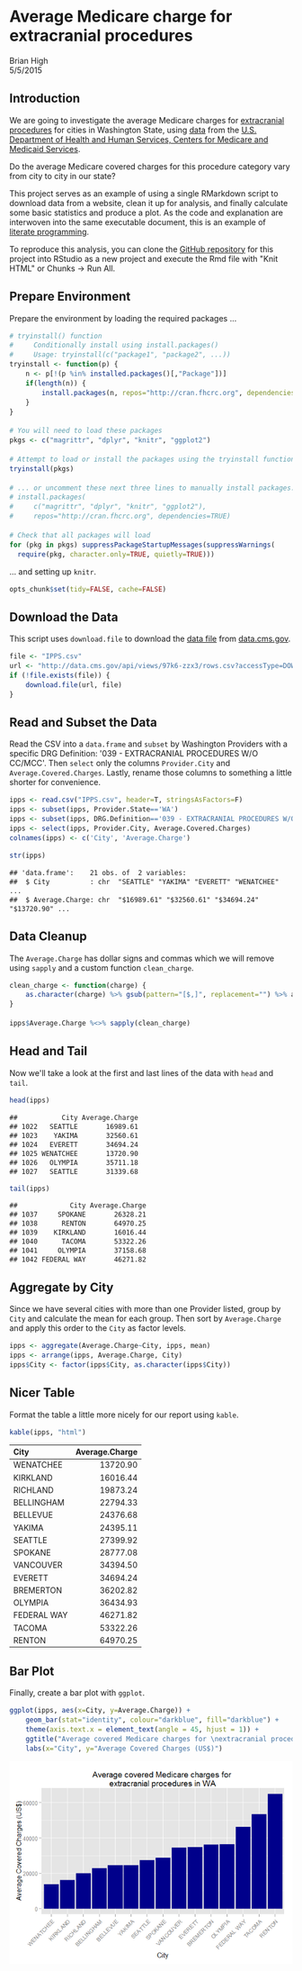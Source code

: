# Average Medicare charge for extracranial procedures
Brian High  
5/5/2015  

Introduction
------------

We are going to investigate the average Medicare charges for 
[extracranial procedures](https://www.cms.gov/icd10manual/fullcode_cms/P0054.html) 
for cities in Washington State, using 
[data](https://data.cms.gov/Medicare/Inpatient-Prospective-Payment-System-IPPS-Provider/97k6-zzx3) from the 
[U.S. Department of Health and Human Services, Centers for Medicare and Medicaid Services](http://www.cms.gov/).

Do the average Medicare covered charges for this procedure category vary from 
city to city in our state? 

This project serves as an example of using a single RMarkdown script to download 
data from a website, clean it up for analysis, and finally calculate 
some basic statistics and produce a plot. As the code and explanation are 
interwoven into the same executable document, this is an example of 
[literate programming](http://en.wikipedia.org/wiki/Literate_programming).

To reproduce this analysis, you can clone the 
[GitHub repository](https://github.com/brianhigh/medicare-ipps) for this
project into RStudio as a new project and execute the Rmd file with 
"Knit HTML" or Chunks -> Run All.

Prepare Environment
--------------------

Prepare the environment by loading the required packages ...


```r
# tryinstall() function
#     Conditionally install using install.packages()
#     Usage: tryinstall(c("package1", "package2", ...))
tryinstall <- function(p) {
    n <- p[!(p %in% installed.packages()[,"Package"])]
    if(length(n)) {
        install.packages(n, repos="http://cran.fhcrc.org", dependencies=TRUE)
    }
}

# You will need to load these packages
pkgs <- c("magrittr", "dplyr", "knitr", "ggplot2")

# Attempt to load or install the packages using the tryinstall function
tryinstall(pkgs)

# ... or uncomment these next three lines to manually install packages.
# install.packages(
#     c("magrittr", "dplyr", "knitr", "ggplot2"), 
#     repos="http://cran.fhcrc.org", dependencies=TRUE)

# Check that all packages will load
for (pkg in pkgs) suppressPackageStartupMessages(suppressWarnings(
  require(pkg, character.only=TRUE, quietly=TRUE)))
```

... and setting up `knitr`.


```r
opts_chunk$set(tidy=FALSE, cache=FALSE)
```

Download the Data
-----------------

This script uses `download.file` to download the 
[data file](https://data.cms.gov/Medicare/Inpatient-Prospective-Payment-System-IPPS-Provider/97k6-zzx3) 
from [data.cms.gov](https://data.cms.gov).


```r
file <- "IPPS.csv"
url <- "http://data.cms.gov/api/views/97k6-zzx3/rows.csv?accessType=DOWNLOAD"
if (!file.exists(file)) { 
    download.file(url, file) 
}
```

Read and Subset the Data
------------------------

Read the CSV into a `data.frame` and `subset` by Washington Providers with a 
specific DRG Definition: '039 - EXTRACRANIAL PROCEDURES W/O CC/MCC'. Then 
`select` only the columns `Provider.City` and `Average.Covered.Charges`. Lastly, 
rename those columns to something a little shorter for convenience.


```r
ipps <- read.csv("IPPS.csv", header=T, stringsAsFactors=F)
ipps <- subset(ipps, Provider.State=='WA')
ipps <- subset(ipps, DRG.Definition=='039 - EXTRACRANIAL PROCEDURES W/O CC/MCC')
ipps <- select(ipps, Provider.City, Average.Covered.Charges)
colnames(ipps) <- c('City', 'Average.Charge')
```


```r
str(ipps)
```

```
## 'data.frame':	21 obs. of  2 variables:
##  $ City          : chr  "SEATTLE" "YAKIMA" "EVERETT" "WENATCHEE" ...
##  $ Average.Charge: chr  "$16989.61" "$32560.61" "$34694.24" "$13720.90" ...
```

Data Cleanup
------------

The `Average.Charge` has dollar signs and commas which we will remove using 
`sapply` and a custom function `clean_charge`.


```r
clean_charge <- function(charge) {
    as.character(charge) %>% gsub(pattern="[$,]", replacement="") %>% as.numeric
}

ipps$Average.Charge %<>% sapply(clean_charge)
```

Head and Tail
-------------

Now we'll take a look at the first and last lines of the data with `head` 
and `tail`.


```r
head(ipps)
```

```
##           City Average.Charge
## 1022   SEATTLE       16989.61
## 1023    YAKIMA       32560.61
## 1024   EVERETT       34694.24
## 1025 WENATCHEE       13720.90
## 1026   OLYMPIA       35711.18
## 1027   SEATTLE       31339.68
```

```r
tail(ipps)
```

```
##             City Average.Charge
## 1037     SPOKANE       26328.21
## 1038      RENTON       64970.25
## 1039    KIRKLAND       16016.44
## 1040      TACOMA       53322.26
## 1041     OLYMPIA       37158.68
## 1042 FEDERAL WAY       46271.82
```

Aggregate by City
-----------------

Since we have several cities with more than one Provider listed, group by 
`City` and calculate the mean for each group. Then sort by `Average.Charge` 
and apply this order to the `City` as factor levels.


```r
ipps <- aggregate(Average.Charge~City, ipps, mean)
ipps <- arrange(ipps, Average.Charge, City)
ipps$City <- factor(ipps$City, as.character(ipps$City))
```

Nicer Table
-----------

Format the table a little more nicely for our report using `kable`.


```r
kable(ipps, "html")
```

<table>
 <thead>
  <tr>
   <th style="text-align:left;"> City </th>
   <th style="text-align:right;"> Average.Charge </th>
  </tr>
 </thead>
<tbody>
  <tr>
   <td style="text-align:left;"> WENATCHEE </td>
   <td style="text-align:right;"> 13720.90 </td>
  </tr>
  <tr>
   <td style="text-align:left;"> KIRKLAND </td>
   <td style="text-align:right;"> 16016.44 </td>
  </tr>
  <tr>
   <td style="text-align:left;"> RICHLAND </td>
   <td style="text-align:right;"> 19873.24 </td>
  </tr>
  <tr>
   <td style="text-align:left;"> BELLINGHAM </td>
   <td style="text-align:right;"> 22794.33 </td>
  </tr>
  <tr>
   <td style="text-align:left;"> BELLEVUE </td>
   <td style="text-align:right;"> 24376.68 </td>
  </tr>
  <tr>
   <td style="text-align:left;"> YAKIMA </td>
   <td style="text-align:right;"> 24395.11 </td>
  </tr>
  <tr>
   <td style="text-align:left;"> SEATTLE </td>
   <td style="text-align:right;"> 27399.92 </td>
  </tr>
  <tr>
   <td style="text-align:left;"> SPOKANE </td>
   <td style="text-align:right;"> 28777.08 </td>
  </tr>
  <tr>
   <td style="text-align:left;"> VANCOUVER </td>
   <td style="text-align:right;"> 34394.50 </td>
  </tr>
  <tr>
   <td style="text-align:left;"> EVERETT </td>
   <td style="text-align:right;"> 34694.24 </td>
  </tr>
  <tr>
   <td style="text-align:left;"> BREMERTON </td>
   <td style="text-align:right;"> 36202.82 </td>
  </tr>
  <tr>
   <td style="text-align:left;"> OLYMPIA </td>
   <td style="text-align:right;"> 36434.93 </td>
  </tr>
  <tr>
   <td style="text-align:left;"> FEDERAL WAY </td>
   <td style="text-align:right;"> 46271.82 </td>
  </tr>
  <tr>
   <td style="text-align:left;"> TACOMA </td>
   <td style="text-align:right;"> 53322.26 </td>
  </tr>
  <tr>
   <td style="text-align:left;"> RENTON </td>
   <td style="text-align:right;"> 64970.25 </td>
  </tr>
</tbody>
</table>

Bar Plot
--------

Finally, create a bar plot with `ggplot`.


```r
ggplot(ipps, aes(x=City, y=Average.Charge)) +
    geom_bar(stat="identity", colour="darkblue", fill="darkblue") +  
    theme(axis.text.x = element_text(angle = 45, hjust = 1)) + 
    ggtitle("Average covered Medicare charges for \nextracranial procedures in WA") +
    labs(x="City", y="Average Covered Charges (US$)")
```

![](medicare-ipps-download_files/figure-html/unnamed-chunk-9-1.png) 
